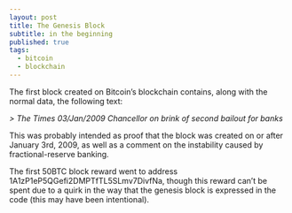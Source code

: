 ```yaml
---
layout: post
title: The Genesis Block
subtitle: in the beginning
published: true
tags:
  - bitcoin
  - blockchain
---
```

The first block created on Bitcoin’s blockchain contains, along with the normal data, the following text:

_> The Times 03/Jan/2009 Chancellor on brink of second bailout for banks_

This was probably intended as proof that the block was created on or after January 3rd, 2009, as well as a comment on the instability caused by fractional-reserve banking.

The first 50BTC block reward went to address 1A1zP1eP5QGefi2DMPTfTL5SLmv7DivfNa, though this reward can’t be spent due to a quirk in the way that the genesis block is expressed in the code (this may have been intentional).

